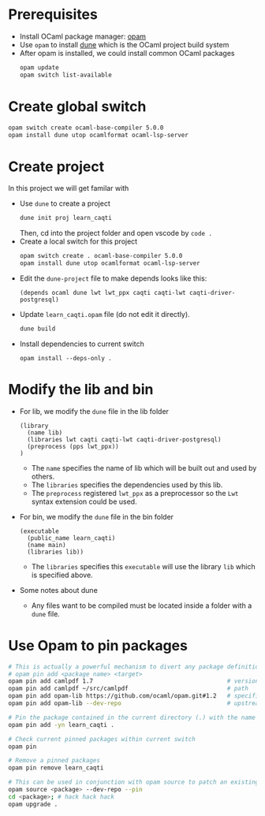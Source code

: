 # Prerequisites
- Install OCaml package manager: [opam](https://opam.ocaml.org/)
- Use `opam` to install [dune](https://dune.readthedocs.io/en/stable/quick-start.html) which is the OCaml project build system 
- After opam is installed, we could install common OCaml packages 
  ```sh
  opam update
  opam switch list-available
  ```
# Create global switch
```sh
opam switch create ocaml-base-compiler 5.0.0 
opam install dune utop ocamlformat ocaml-lsp-server
```

# Create project
In this project we will get familar with 
- Use `dune` to create a project 
  ```sh 
  dune init proj learn_caqti
  ```
  Then, cd into the project folder and open vscode by `code .`
- Create a local switch for this project 
  ```sh 
  opam switch create . ocaml-base-compiler 5.0.0  
  opam install dune utop ocamlformat ocaml-lsp-server
  ```
- Edit the `dune-project` file to make depends looks like this: 
  ```dune  
  (depends ocaml dune lwt lwt_ppx caqti caqti-lwt caqti-driver-postgresql)
  ```
- Update `learn_caqti.opam` file (do not edit it directly).
  ``` sh 
  dune build
  ```
- Install dependencies to current switch
  ```shell 
  opam install --deps-only .
  ```
# Modify the lib and bin 
- For lib, we modify the `dune` file in the lib folder 
  ```
  (library
    (name lib)
    (libraries lwt caqti caqti-lwt caqti-driver-postgresql)
    (preprocess (pps lwt_ppx))
  )
  ```
  - The `name` specifies the name of lib which will be built out and used by others.
  - The `libraries` specifies the dependencies used by this lib.
  - The `preprocess` registered `lwt_ppx` as a preprocessor so the `Lwt` syntax extension could be used.

- For bin, we modify the `dune` file in the bin folder 
  ```
  (executable
    (public_name learn_caqti)
    (name main)
    (libraries lib))
  ```
  - The `libraries` specifies this `executable` will use the library `lib` which is specified above.
- Some notes about dune 
  - Any files want to be compiled must be located inside a folder with a `dune` file.

# Use Opam to pin packages
``` sh 
# This is actually a powerful mechanism to divert any package definition, and can even be used to locally create packages that don't have entries in the repositories.
# opam pin add <package name> <target>
opam pin add camlpdf 1.7                                      # version pin
opam pin add camlpdf ~/src/camlpdf                            # path
opam pin add opam-lib https://github.com/ocaml/opam.git#1.2   # specific branch or commit
opam pin add opam-lib --dev-repo                              # upstream repository

# Pin the package contained in the current directory (.) with the name learn_caqti 
opam pin add -yn learn_caqti . 

# Check current pinned packages within current switch 
opam pin

# Remove a pinned packages
opam pin remove learn_caqti

# This can be used in conjunction with opam source to patch an existing package in a breeze:
opam source <package> --dev-repo --pin
cd <package>; # hack hack hack
opam upgrade .
```